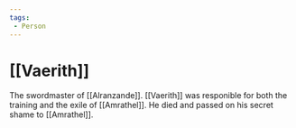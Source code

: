 ```yaml
---
tags:
 - Person
---
```


# [[Vaerith]]

The swordmaster of [[Alranzande]]. [[Vaerith]] was responible for both the training and the exile of [[Amrathel]]. He died and passed on his secret shame to [[Amrathel]].